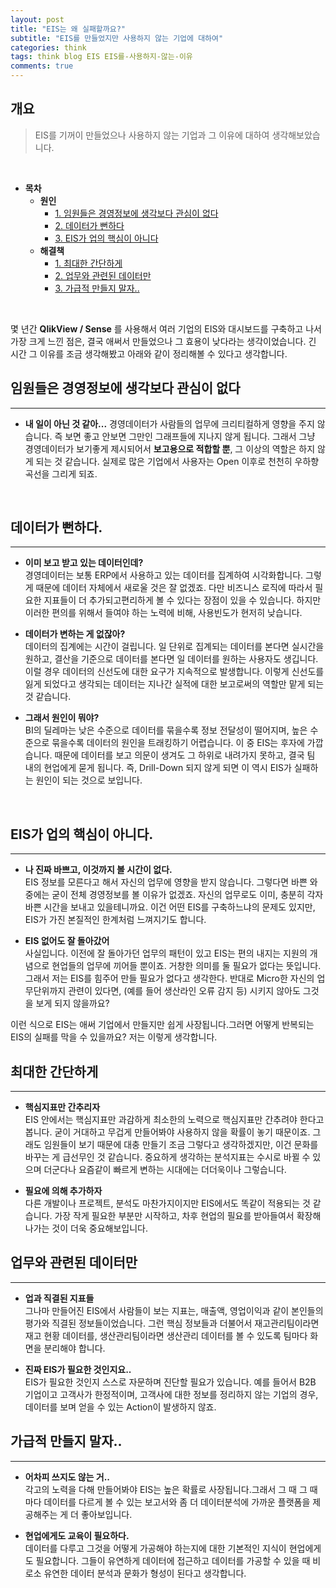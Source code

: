 ```yaml
---  
layout: post  
title: "EIS는 왜 실패할까요?"
subtitle: "EIS를 만들었지만 사용하지 않는 기업에 대하여"  
categories: think  
tags: think blog EIS EIS를-사용하지-않는-이유
comments: true  
---  
```


## 개요
> EIS를 기꺼이 만들었으나 사용하지 않는 기업과 그 이유에 대하여 생각해보았습니다.

<br/>

- __목차__
    - __원인__
        - [1. 임원들은 경영정보에 생각보다 관심이 없다](#임원들은-경영정보에-생각보다-관심이-없다)
        - [2.  데이터가 뻔하다](#데이터가-뻔하다)
        - [3. EIS가 업의 핵심이 아니다](#eis가-업의-핵심이-아니다)
    - __해결책__
        - [1. 최대한 간단하게](#최대한-간단하게)
        - [2. 업무와 관련된 데이터만](#업무와-관련된-데이터만)
        - [3. 가급적 만들지 말자..](#가급적-만들지-말자)


<br/>


몇 년간 __QlikView / Sense__ 를 사용해서 여러 기업의 EIS와 대시보드를 구축하고 나서 가장 크게 느낀 점은, 결국 애써서 만들었으나 그 효용이 낮다라는 생각이었습니다. 긴 시간 그 이유를 조금 생각해봤고 아래와 같이 정리해볼 수 있다고 생각합니다. 


## 임원들은 경영정보에 생각보다 관심이 없다
---

- __내 일이 아닌 것 같아...__
경영데이터가 사람들의 업무에 크리티컬하게 영향을 주지 않습니다. 즉 보면 좋고 안보면 그만인 그래프들에 지나지 않게 됩니다. 그래서 그냥 경영데이터가 보기좋게 제시되어서 **보고용으로 적합할 뿐**, 그 이상의 역할은 하지 않게 되는 것 같습니다. 실제로 많은 기업에서 사용자는 Open 이후로 천천히 우하향곡선을 그리게 되죠.

<br>


## 데이터가 뻔하다.
---

- __이미 보고 받고 있는 데이터인데?__  
경영데이터는 보통 ERP에서 사용하고 있는 데이터를 집계하여 시각화합니다. 그렇게 때문에 데이터 자체에서 새로울 것은 잘 없겠죠. 다만 비즈니스 로직에 따라서 필요한 지표들이 더 추가되고편리하게 볼 수 있다는 장점이 있을 수 있습니다. 하지만 이러한 편의를 위해서 들여야 하는 노력에 비해, 사용빈도가 현저히 낮습니다.

- __데이터가 변하는 게 없잖아?__  
데이터의 집계에는 시간이 걸립니다. 일 단위로 집계되는 데이터를 본다면 실시간을 원하고, 결산을 기준으로 데이터를 본다면 일 데이터를 원하는 사용자도 생깁니다. 이럴 경우 데이터의 신선도에 대한 요구가 지속적으로 발생합니다. 이렇게 신선도를 잃게 되었다고 생각되는 데이터는 지나간 실적에 대한 보고로써의 역할만 맡게 되는 것 같습니다.

- __그래서 원인이 뭐야?__  
BI의 딜레마는 낮은 수준으로 데이터를 묶을수록 정보 전달성이 떨어지며, 높은 수준으로 묶을수록 데이터의 원인을 트래킹하기 어렵습니다. 이 중 EIS는 후자에 가깝습니다. 때문에 데이터를 보고 의문이 생겨도 그 하위로 내려가지 못하고, 결국 팀 내의 현업에게 묻게 됩니다. 즉, Drill-Down 되지 않게 되면 이 역시 EIS가 실패하는 원인이 되는 것으로 보입니다.

<br/>

## EIS가 업의 핵심이 아니다.
---
- __나 진짜 바쁘고, 이것까지 볼 시간이 없다.__  
EIS 정보를 모른다고 해서 자신의 업무에 영향을 받지 않습니다. 그렇다면 바쁜 와중에는 굳이 전체 경영정보를 볼 이유가 없겠죠. 자신의 업무로도 이미, 충분히 각자 바쁜 시간을 보내고 있을테니까요. 이건 어떤 EIS를 구축하느냐의 문제도 있지만, EIS가 가진 본질적인 한계처럼 느껴지기도 합니다.

- __EIS 없어도 잘 돌아갔어__  
사실입니다. 이전에 잘 돌아가던 업무의 패턴이 있고 EIS는 편의 내지는 지원의 개념으로 현업들의 업무에 끼어들 뿐이죠. 거창한 의미를 둘 필요가 없다는 뜻입니다. 그래서 저는 EIS를 힘주어 만들 필요가 없다고 생각한다. 반대로 Micro한 자신의 업무단위까지 관련이 있다면, (예를 들어 생산라인 오류 감지 등) 시키지 않아도 그것을 보게 되지 않을까요?



이런 식으로 EIS는 애써 기업에서 만들지만 쉽게 사장됩니다.그러면 어떻게 반복되는 EIS의 실패를 막을 수 있을까요? 저는 이렇게 생각합니다.


## 최대한 간단하게
---

- __핵심지표만 간추리자__  
EIS 안에서는 핵심지표만 과감하게 최소한의 노력으로 핵심지표만 간추려야 한다고 봅니다. 굳이 거대하고 무겁게 만들어봐야 사용하지 않을 확률이 놓기 때문이죠. 그래도 임원들이 보기 때문에 대충 만들기 조금 그렇다고 생각하겠지만, 이건 문화를 바꾸는 게 급선무인 것 같습니다. 중요하게 생각하는 분석지표는 수시로 바뀔 수 있으며 더군다나 요즘같이 빠르게 변하는 시대에는 더더욱이나 그렇습니다.

- __필요에 의해 추가하자__  
다른 개발이나 프로젝트, 분석도 마찬가지이지만 EIS에서도 똑같이 적용되는 것 같습니다. 가장 작게 필요한 부분만 시작하고, 차후 현업의 필요를 받아들여서 확장해나가는 것이 더욱 중요해보입니다. 

## 업무와 관련된 데이터만
---

- __업과 직결된 지표들__  
그나마 만들어진 EIS에서 사람들이 보는 지표는, 매출액, 영업이익과 같이 본인들의 평가와 직결된 정보들이었습니다. 그런 핵심 정보들과 더불어서 재고관리팀이라면 재고 현황 데이터를, 생산관리팀이라면 생산관리 데이터를 볼 수 있도록 팀마다 화면을 분리해야 합니다.

- __진짜 EIS가 필요한 것인지요..__  
EIS가 필요한 것인지 스스로 자문하며 진단할 필요가 있습니다. 예를 들어서 B2B 기업이고 고객사가 한정적이며, 고객사에 대한 정보를 정리하지 않는 기업의 경우, 데이터를 보며 얻을 수 있는 Action이 발생하지 않죠.

## 가급적 만들지 말자..
---

- __어차피 쓰지도 않는 거..__  
각고의 노력을 다해 만들어봐야 EIS는 높은 확률로 사장됩니다.그래서 그 때 그 때마다 데이터를 다르게 볼 수 있는 보고서와 좀 더 데이터분석에 가까운 플랫폼을 제공해주는 게 더 좋아보입니다.

- __현업에게도 교육이 필요하다.__  
데이터를 다루고 그것을 어떻게 가공해야 하는지에 대한 기본적인 지식이 현업에게도 필요합니다. 그들이 유연하게 데이터에 접근하고 데이터를 가공할 수 있을 때 비로소 유연한 데이터 분석과 문화가 형성이 된다고 생각합니다.

